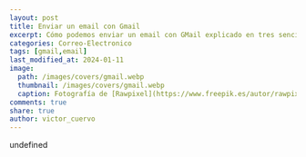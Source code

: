```yaml
---
layout: post
title: Enviar un email con Gmail
excerpt: Cómo podemos enviar un email con GMail explicado en tres sencillos pasos.
categories: Correo-Electronico
tags: [gmail,email]
last_modified_at: 2024-01-11
image:
  path: /images/covers/gmail.webp
  thumbnail: /images/covers/gmail.webp
  caption: Fotografía de [Rawpixel](https://www.freepik.es/autor/rawpixel-com)
comments: true
share: true
author: victor_cuervo
---
```

undefined